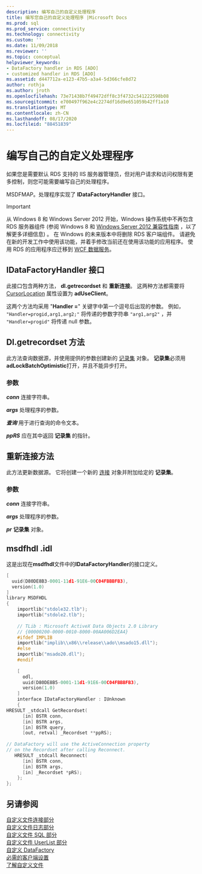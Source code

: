 ```yaml
---
description: 编写自己的自定义处理程序
title: 编写您自己的自定义处理程序 |Microsoft Docs
ms.prod: sql
ms.prod_service: connectivity
ms.technology: connectivity
ms.custom: ''
ms.date: 11/09/2018
ms.reviewer: ''
ms.topic: conceptual
helpviewer_keywords:
- DataFactory handler in RDS [ADO]
- customized handler in RDS [ADO]
ms.assetid: d447712a-e123-47b5-a3a4-5d366cfe8d72
author: rothja
ms.author: jroth
ms.openlocfilehash: 73e71438b7f49472dff8c3f4732c541222598b08
ms.sourcegitcommit: e700497f962e4c2274df16d9e651059b42ff1a10
ms.translationtype: MT
ms.contentlocale: zh-CN
ms.lasthandoff: 08/17/2020
ms.locfileid: "88451839"
---
```

# <a name="writing-your-own-customized-handler"></a>编写自己的自定义处理程序
如果您是需要默认 RDS 支持的 IIS 服务器管理员，但对用户请求和访问权限有更多控制，则您可能需要编写自己的处理程序。  
  
 MSDFMAP。处理程序实现了 **IDataFactoryHandler** 接口。  
  
> [!IMPORTANT]
>  从 Windows 8 和 Windows Server 2012 开始，Windows 操作系统中不再包含 RDS 服务器组件 (参阅 Windows 8 和 [Windows Server 2012 兼容性指南](https://www.microsoft.com/download/details.aspx?id=27416) ，以了解更多详细信息) 。 在 Windows 的未来版本中将删除 RDS 客户端组件。 请避免在新的开发工作中使用该功能，并着手修改当前还在使用该功能的应用程序。 使用 RDS 的应用程序应迁移到 [WCF 数据服务](https://go.microsoft.com/fwlink/?LinkId=199565)。  
  
## <a name="idatafactoryhandler-interface"></a>IDataFactoryHandler 接口  
 此接口包含两种方法， **dl.getrecordset** 和 **重新连接**。 这两种方法都需要将 [CursorLocation](../../../ado/reference/ado-api/cursorlocation-property-ado.md) 属性设置为 **adUseClient**。  
  
 这两个方法均采用 "**Handler =**" 关键字中第一个逗号后出现的参数。 例如， `"Handler=progid,arg1,arg2;"` 将传递的参数字符串 `"arg1,arg2"` ，并 `"Handler=progid"` 将传递 null 参数。  
  
## <a name="getrecordset-method"></a>Dl.getrecordset 方法  
 此方法查询数据源，并使用提供的参数创建新的 [记录集](../../../ado/reference/ado-api/recordset-object-ado.md) 对象。 **记录集**必须用**adLockBatchOptimistic**打开，并且不能异步打开。  
  
### <a name="arguments"></a>参数  
 ***conn***  连接字符串。  
  
 ***args***  处理程序的参数。  
  
 ***查询***  用于进行查询的命令文本。  
  
 ***ppRS***  应在其中返回 **记录集** 的指针。  
  
## <a name="reconnect-method"></a>重新连接方法  
 此方法更新数据源。 它将创建一个新的 [连接](../../../ado/reference/ado-api/connection-object-ado.md) 对象并附加给定的 **记录集**。  
  
### <a name="arguments"></a>参数  
 ***conn***  连接字符串。  
  
 ***args***  处理程序的参数。  
  
 ***pr*** **记录集** 对象。  
  
## <a name="msdfhdlidl"></a>msdfhdl .idl  
 这是出现在**msdfhdl**文件中的**IDataFactoryHandler**的接口定义。  
  
```cpp
[  
  uuid(D80DE8B3-0001-11d1-91E6-00C04FBBBFB3),  
  version(1.0)  
]  
library MSDFHDL  
{  
    importlib("stdole32.tlb");  
    importlib("stdole2.tlb");  
  
    // TLib : Microsoft ActiveX Data Objects 2.0 Library  
    // {00000200-0000-0010-8000-00AA006D2EA4}  
    #ifdef IMPLIB  
    importlib("implib\\x86\\release\\ado\\msado15.dll");  
    #else  
    importlib("msado20.dll");  
    #endif  
  
    [  
      odl,  
      uuid(D80DE8B5-0001-11d1-91E6-00C04FBBBFB3),  
      version(1.0)  
    ]  
    interface IDataFactoryHandler : IUnknown  
    {  
HRESULT _stdcall GetRecordset(  
      [in] BSTR conn,  
      [in] BSTR args,  
      [in] BSTR query,  
      [out, retval] _Recordset **ppRS);  
  
// DataFactory will use the ActiveConnection property  
// on the Recordset after calling Reconnect.  
   HRESULT _stdcall Reconnect(  
      [in] BSTR conn,  
      [in] BSTR args,  
      [in] _Recordset *pRS);  
    };  
};  
```  
  
## <a name="see-also"></a>另请参阅  
 [自定义文件连接部分](../../../ado/guide/remote-data-service/customization-file-connect-section.md)   
 [自定义文件日志部分](../../../ado/guide/remote-data-service/customization-file-logs-section.md)   
 [自定义文件 SQL 部分](../../../ado/guide/remote-data-service/customization-file-sql-section.md)   
 [自定义文件 UserList 部分](../../../ado/guide/remote-data-service/customization-file-userlist-section.md)   
 [自定义 DataFactory](../../../ado/guide/remote-data-service/datafactory-customization.md)   
 [必需的客户端设置](../../../ado/guide/remote-data-service/required-client-settings.md)   
 [了解自定义文件](../../../ado/guide/remote-data-service/understanding-the-customization-file.md)



